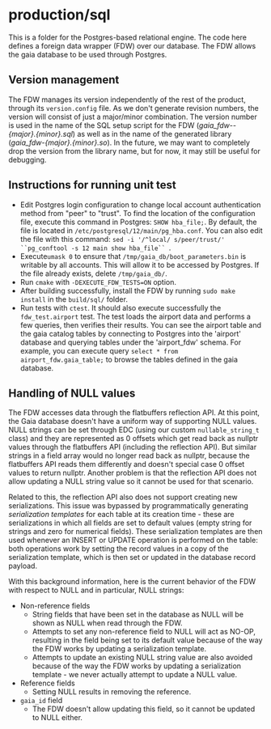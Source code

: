 # production/sql
This is a folder for the Postgres-based relational engine. The code here defines a foreign data wrapper (FDW) over our database. The FDW allows the gaia database to be used through Postgres.

## Version management

The FDW manages its version independently of the rest of the product, through its `version.config` file. As we don't generate revision numbers, the version will consist of just a major/minor combination. The version number is used in the name of the SQL setup script for the FDW (*gaia_fdw--{major}.{minor}.sql*) as well as in the name of the generated library (*gaia_fdw-{major}.{minor}.so*). In the future, we may want to completely drop the version from the library name, but for now, it may still be useful for debugging.

## Instructions for running unit test

* Edit Postgres login configuration to change local account authentication method from "peer" to "trust". To find the location of the configuration file, execute this command in Postgres: `SHOW hba_file;`. By default, the file is located in `/etc/postgresql/12/main/pg_hba.conf`. You can also edit the file with this command: `sed -i '/^local/ s/peer/trust/' ``pg_conftool -s 12 main show hba_file`` `.
* Execute`umask 0` to ensure that `/tmp/gaia_db/boot_parameters.bin` is writable by all accounts. This will allow it to be accessed by Postgres. If the file already exists, delete `/tmp/gaia_db/`.
* Run `cmake` with `-DEXECUTE_FDW_TESTS=ON` option.
* After building successfully, install the FDW by running `sudo make install` in the `build/sql/` folder.
* Run tests with `ctest`. It should also execute successfully the `fdw_test.airport` test. The test loads the airport data and performs a few queries, then verifies their results. You can see the airport table and the gaia catalog tables by connecting to Postgres into the 'airport' database and querying tables under the 'airport_fdw' schema. For example, you can execute query `select * from airport_fdw.gaia_table;` to browse the tables defined in the gaia database.

## Handling of NULL values

The FDW accesses data through the flatbuffers reflection API. At this point, the Gaia database doesn't have a uniform way of supporting NULL values. NULL strings can be set through EDC (using our custom `nullable_string_t` class) and they are represented as 0 offsets which get read back as nullptr values through the flatbuffers API (including the reflection API). But similar strings in a field array would no longer read back as nullptr, because the flatbuffers API reads them differently and doesn't special case 0 offset values to return nullptr. Another problem is that the reflection API does not allow updating a NULL string value so it cannot be used for that scenario.

Related to this, the reflection API also does not support creating new serializations. This issue was bypassed by programmatically generating *serialization templates* for each table at its creation time - these are serializations in which all fields are set to default values (empty string for strings and zero for numerical fields). These serialization templates are then used whenever an INSERT or UPDATE operation is performed on the table: both operations work by setting the record values in a copy of the serialization template, which is then set or updated in the database record payload.

With this background information, here is the current behavior of the FDW with respect to NULL and in particular, NULL strings:

* Non-reference fields
  * String fields that have been set in the database as NULL will be shown as NULL when read through the FDW.
  * Attempts to set any non-reference field to NULL will act as NO-OP, resulting in the field being set to its default value because of the way the FDW works by updating a serialization template.
  * Attempts to update an existing NULL string value are also avoided because of the way the FDW works by updating a serialization template - we never actually attempt to update a NULL value.
* Reference fields
  * Setting NULL results in removing the reference.
* `gaia_id` field
  * The FDW doesn't allow updating this field, so it cannot be updated to NULL either.
